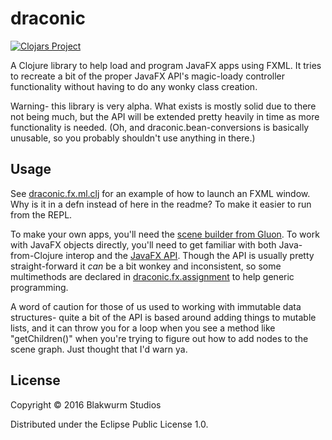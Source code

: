 # draconic

[![Clojars Project](https://img.shields.io/clojars/v/draconic-fx.svg)](https://clojars.org/draconic-fx)

A Clojure library to help load and program JavaFX apps using FXML. It tries to recreate a bit of the proper JavaFX API's magic-loady controller functionality without having to do any wonky class creation.

Warning- this library is very alpha. What exists is mostly solid due to there not being much, but the API will be extended pretty heavily in time as more functionality is needed. (Oh, and draconic.bean-conversions is basically unusable, so you probably shouldn't use anything in there.)

## Usage

See [draconic.fx.ml.clj] for an example of how to launch an FXML window. Why is it in a defn instead of here in the readme? To make it easier to run from the REPL.
 
 To make your own apps, you'll need the [scene builder from Gluon]. To work with JavaFX objects directly, you'll need to get familiar with both Java-from-Clojure interop and the [JavaFX API]. Though the API is usually pretty straight-forward it *can* be a bit wonkey and inconsistent, so some multimethods are declared in [draconic.fx.assignment] to help generic programming.

A word of caution for those of us used to working with immutable data structures- quite a bit of the API is based around adding things to mutable lists, and it can throw you for a loop when you see a method like "getChildren()" when you're trying to figure out how to add nodes to the scene graph. Just thought that I'd warn ya.

## License

Copyright © 2016 Blakwurm Studios

Distributed under the Eclipse Public License 1.0.

[scene builder from Gluon]: http://gluonhq.com/labs/scene-builder/
[JavaFX API]: https://docs.oracle.com/javase/8/javafx/api/toc.htm
[draconic.fx.assignment]: https://github.com/Zaphodious/draconic-fx/blob/master/src/draconic/fx/assignment.clj
[draconic.fx.ml.clj]: https://github.com/Zaphodious/draconic-fx/blob/master/src/draconic/fx/ml.clj#L88